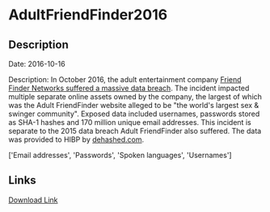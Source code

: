 # AdultFriendFinder2016

## Description

Date: 2016-10-16

Description:
In October 2016, the adult entertainment company <a href="https://www.zdnet.com/article/adultfriendfinder-network-hack-exposes-secrets-of-412-million-users/" target="_blank" rel="noopener">Friend Finder Networks suffered a massive data breach</a>. The incident impacted multiple separate online assets owned by the company, the largest of which was the Adult FriendFinder website alleged to be &quot;the world's largest sex &amp; swinger community&quot;. Exposed data included usernames, passwords stored as SHA-1 hashes and 170 million unique email addresses. This incident is separate to the 2015 data breach Adult FriendFinder also suffered. The data was provided to HIBP by <a href="https://dehashed.com/" target="_blank" rel="noopener">dehashed.com</a>.


['Email addresses', 'Passwords', 'Spoken languages', 'Usernames']

## Links

[Download Link](https://link-to.net/1229997/426.6485713179442/dynamic/?r=YWR1bHRmcmllbmRmaW5kZXIuY29t)